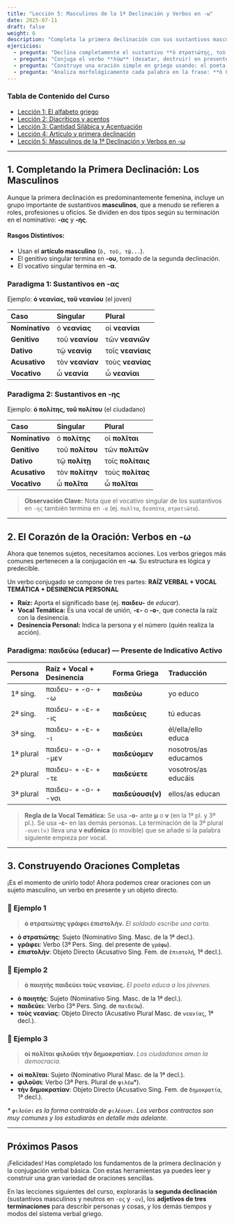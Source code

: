 ```yaml
---
title: "Lección 5: Masculinos de la 1ª Declinación y Verbos en -ω"
date: 2025-07-11
draft: false
weight: 6
description: "Completa la primera declinación con sus sustantivos masculinos (νεανίας, πολίτης) y aprende a conjugar verbos en -ω en presente de indicativo. Esta lección te permitirá construir oraciones completas con sujeto, verbo y objeto directo."
ejercicios:
  - pregunta: "Declina completamente el sustantivo **ὁ στρατιώτης, τοῦ στρατιώτου** (el soldado) junto con su artículo."
  - pregunta: "Conjuga el verbo **λύω** (desatar, destruir) en presente de indicativo activo y traduce cada forma."
  - pregunta: "Construye una oración simple en griego usando: el poeta (ποιητής), escribe (γράφει), y la sabiduría (σοφίαν)."
  - pregunta: "Analiza morfológicamente cada palabra en la frase: **ὁ δεσπότης παιδεύει τοὺς πολίτας.**"
---
```

### Tabla de Contenido del Curso

- [Lección 1: El alfabeto griego](../leccion-1/)
- [Lección 2: Diacríticos y acentos](../leccion-2/)
- [Lección 3: Cantidad Silábica y Acentuación](../leccion-3/)
- [Lección 4: Artículo y primera declinación](../leccion-4/)
- [Lección 5: Masculinos de la 1ª Declinación y Verbos en -ω](../leccion-5/)

---

## 1. Completando la Primera Declinación: Los Masculinos

Aunque la primera declinación es predominantemente femenina, incluye un grupo importante de sustantivos **masculinos**, que a menudo se refieren a roles, profesiones u oficios. Se dividen en dos tipos según su terminación en el nominativo: **-ας** y **-ης**.

#### Rasgos Distintivos:
* Usan el **artículo masculino** (`ὁ, τοῦ, τῷ...`).
* El genitivo singular termina en **-ου**, tomado de la segunda declinación.
* El vocativo singular termina en **-α**.

### Paradigma 1: Sustantivos en -ας
Ejemplo: **ὁ νεανίας, τοῦ νεανίου** (el joven)

| Caso | Singular | Plural |
| :--- | :--- | :--- |
| **Nominativo** | ὁ **νεανίας** | οἱ **νεανίαι** |
| **Genitivo** | τοῦ **νεανίου** | τῶν **νεανιῶν** |
| **Dativo** | τῷ **νεανίᾳ** | τοῖς **νεανίαις**|
| **Acusativo** | τὸν **νεανίαν**| τοὺς **νεανίας**|
| **Vocativo** | ὦ **νεανία** | ὦ **νεανίαι** |

### Paradigma 2: Sustantivos en -ης
Ejemplo: **ὁ πολίτης, τοῦ πολίτου** (el ciudadano)

| Caso | Singular | Plural |
| :--- | :--- | :--- |
| **Nominativo** | ὁ **πολίτης** | οἱ **πολῖται** |
| **Genitivo** | τοῦ **πολίτου** | τῶν **πολιτῶν** |
| **Dativo** | τῷ **πολίτῃ** | τοῖς **πολίταις**|
| **Acusativo** | τὸν **πολίτην**| τοὺς **πολίτας**|
| **Vocativo** | ὦ **πολῖτα** | ὦ **πολῖται** |

> **Observación Clave:** Nota que el vocativo singular de los sustantivos en `-ης` también termina en `-α` (ej. `πολῖτα`, `δεσπότα`, `στρατιῶτα`).

---

## 2. El Corazón de la Oración: Verbos en -ω

Ahora que tenemos sujetos, necesitamos acciones. Los verbos griegos más comunes pertenecen a la conjugación en **-ω**. Su estructura es lógica y predecible.

Un verbo conjugado se compone de tres partes:
**RAÍZ VERBAL + VOCAL TEMÁTICA + DESINENCIA PERSONAL**

* **Raíz:** Aporta el significado base (ej. **παιδευ-** de *educar*).
* **Vocal Temática:** Es una vocal de unión, **-ε-** o **-ο-**, que conecta la raíz con la desinencia.
* **Desinencia Personal:** Indica la persona y el número (quién realiza la acción).

### Paradigma: παιδεύω (educar) — Presente de Indicativo Activo

| Persona | Raíz + Vocal + Desinencia | Forma Griega | Traducción |
| :--- | :--- | :--- | :--- |
| 1ª sing. | παιδευ- + -ο- + -ω | **παιδεύω** | yo educo |
| 2ª sing. | παιδευ- + -ε- + -ις | **παιδεύεις** | tú educas |
| 3ª sing. | παιδευ- + -ε- + -ι | **παιδεύει** | él/ella/ello educa |
| 1ª plural| παιδευ- + -ο- + -μεν | **παιδεύομεν** | nosotros/as educamos |
| 2ª plural| παιδευ- + -ε- + -τε | **παιδεύετε** | vosotros/as educáis |
| 3ª plural| παιδευ- + -ο- + -νσι| **παιδεύουσι(ν)** | ellos/as educan |

> **Regla de la Vocal Temática:** Se usa **-ο-** ante **μ** o **ν** (en la 1ª pl. y 3ª pl.). Se usa **-ε-** en las demás personas. La terminación de la 3ª plural `-ουσι(ν)` lleva una **ν eufónica** (o movible) que se añade si la palabra siguiente empieza por vocal.

---

## 3. Construyendo Oraciones Completas

¡Es el momento de unirlo todo! Ahora podemos crear oraciones con un sujeto masculino, un verbo en presente y un objeto directo.

### 📍 Ejemplo 1
> **ὁ στρατιώτης γράφει ἐπιστολήν.**
> *El soldado escribe una carta.*

* **ὁ στρατιώτης**: Sujeto (Nominativo Sing. Masc. de la 1ª decl.).
* **γράφει**: Verbo (3ª Pers. Sing. del presente de `γράφω`).
* **ἐπιστολήν**: Objeto Directo (Acusativo Sing. Fem. de `ἐπιστολή`, 1ª decl.).

### 📍 Ejemplo 2
> **ὁ ποιητὴς παιδεύει τοὺς νεανίας.**
> *El poeta educa a los jóvenes.*

* **ὁ ποιητής**: Sujeto (Nominativo Sing. Masc. de la 1ª decl.).
* **παιδεύει**: Verbo (3ª Pers. Sing. de `παιδεύω`).
* **τοὺς νεανίας**: Objeto Directo (Acusativo Plural Masc. de `νεανίας`, 1ª decl.).

### 📍 Ejemplo 3
> **οἱ πολῖται φιλοῦσι τὴν δημοκρατίαν.**
> *Los ciudadanos aman la democracia.*

* **οἱ πολῖται**: Sujeto (Nominativo Plural Masc. de la 1ª decl.).
* **φιλοῦσι**: Verbo (3ª Pers. Plural de `φιλέω`*).
* **τὴν δημοκρατίαν**: Objeto Directo (Acusativo Sing. Fem. de `δημoκρατία`, 1ª decl.).

*\* `φιλοῦσι` es la forma contraída de `φιλέουσι`. Los verbos contractos son muy comunes y los estudiarás en detalle más adelante.*

---

## Próximos Pasos

¡Felicidades! Has completado los fundamentos de la primera declinación y la conjugación verbal básica. Con estas herramientas ya puedes leer y construir una gran variedad de oraciones sencillas.

En las lecciones siguientes del curso, explorarás la **segunda declinación** (sustantivos masculinos y neutros en `-ος` y `-ον`), los **adjetivos de tres terminaciones** para describir personas y cosas, y los demás tiempos y modos del sistema verbal griego.